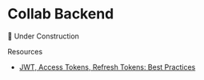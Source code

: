 # Collab Backend

👷 Under Construction

Resources

- [JWT, Access Tokens, Refresh Tokens: Best Practices](https://hasura.io/blog/best-practices-of-using-jwt-with-graphql/)
